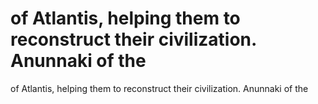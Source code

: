 # of Atlantis, helping them to reconstruct their civilization. Anunnaki of the

of Atlantis, helping them to reconstruct their civilization. Anunnaki of the